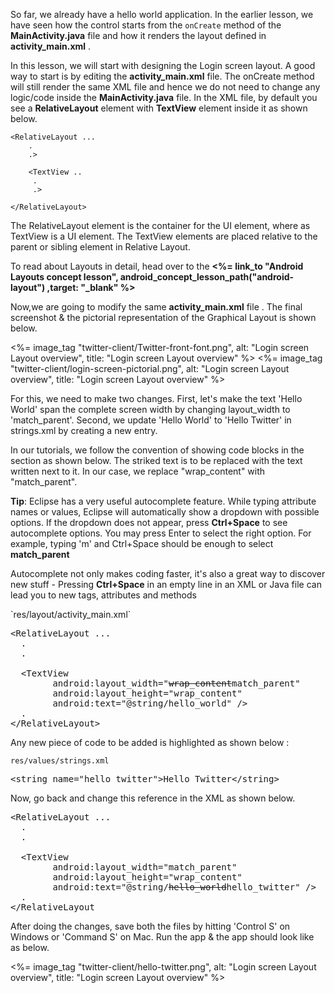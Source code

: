 
So far, we already have a hello world application. In the earlier lesson, we have seen how the control starts from the `onCreate` method of the **MainActivity.java** file and how it renders the layout defined in **activity_main.xml** . 

In this lesson, we will start with designing the Login screen layout. A good way to start is by editing the **activity_main.xml** file. The onCreate method will still render the same XML file and hence we do not need to change any logic/code inside the **MainActivity.java** file. In the XML file, by default you see a **RelativeLayout** element with **TextView** element inside it as shown below.
 
    <RelativeLayout ...
	    .
		.>

		<TextView ..
		 .
		 .>

    </RelativeLayout>


The RelativeLayout element is the container for the UI element, where as TextView is a UI element. The TextView elements are placed relative to the parent or sibling element in Relative Layout. 

<div class="alert alert-info">To read about Layouts in detail, head over to the <b><%= link_to "Android Layouts concept lesson", android_concept_lesson_path("android-layout") ,target: "_blank" %></b></div>

Now,we are going to modify the same **activity_main.xml** file . The final screenshot & the pictorial representation of the Graphical Layout is shown below.

<%= image_tag "twitter-client/Twitter-front-font.png", alt: "Login screen Layout overview", title: "Login screen Layout overview" %>
<%= image_tag "twitter-client/login-screen-pictorial.png", alt: "Login screen Layout overview", title: "Login screen Layout overview" %>

For this, we need to make two changes. First, let's make the text 'Hello World' span the complete screen width by changing layout_width to 'match_parent'. Second, we update 'Hello World' to 'Hello Twitter' in strings.xml by creating a new entry.

In our tutorials, we follow the convention of showing code blocks in the section as shown below. The striked text is to be replaced with the text written next to it. In our case, we replace "wrap_content" with "match_parent".

<div class="alert alert-info"><p><strong>Tip</strong>: Eclipse has a very useful autocomplete feature. While typing attribute names or values, Eclipse will automatically show a dropdown with possible options. If the dropdown does not appear, press <strong>Ctrl+Space</strong> to see autocomplete options. You may press Enter to select the right option. For example, typing 'm' and Ctrl+Space should be enough to select <strong>match_parent</strong></p>
<p>Autocomplete not only makes coding faster, it's also a great way to discover new stuff - Pressing <strong>Ctrl+Space</strong> in an empty line in an XML or Java file can lead you to new tags, attributes and methods</p></div>
`res/layout/activity_main.xml`

<pre>
&lt;RelativeLayout ...
  .
  .

  &lt;TextView
        android:layout_width="<strike>wrap_content</strike>match_parent"
        android:layout_height="wrap_content"
        android:text="@string/hello_world" /&gt;
  .
&lt;/RelativeLayout&gt;
</pre>

Any new piece of code to be added is highlighted as shown below :

`res/values/strings.xml`

<pre>
<span class="highlight">&lt;string name="hello_twitter"&gt;Hello Twitter&lt;/string&gt;
</pre>

Now, go back and change this reference in the XML as shown below.

<pre>
&lt;RelativeLayout ...
  .
  .

  &lt;TextView
        android:layout_width="match_parent"
        android:layout_height="wrap_content"
        android:text="@string/<strike>hello_world</strike>hello_twitter" /&gt;
  .
&lt;/RelativeLayout
</pre>

After doing the changes, save both the files by hitting 'Control S' on Windows or 'Command S' on Mac. Run the app & the app should look like as below.

<%= image_tag "twitter-client/hello-twitter.png", alt: "Login screen Layout overview", title: "Login screen Layout overview" %>




